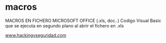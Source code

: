 # macros

MACROS EN FICHERO MICROSOFT OFFICE (.xls, doc..)
Codigo Visual Basic que se ejecuta en segundo plano al abrir el fichero en .xls

www.hackingyseguridad.com
